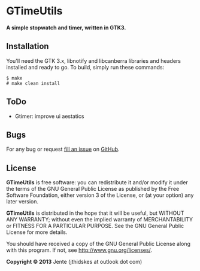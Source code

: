 GTimeUtils
=========

**A simple stopwatch and timer, written in GTK3.**

Installation
------------

You'll need the GTK 3.x, libnotify and libcanberra libraries and headers installed and ready to go. To
build, simply run these commands:

	$ make
	# make clean install

ToDo
----
* Gtimer: improve ui aestatics

Bugs
----

For any bug or request [fill an issue][bug] on [GitHub][ghp].

  [bug]: https://github.com/Unia/gtimeutils/issues
  [ghp]: https://github.com/Unia/gtimeutils

License
-------

**GTimeUtils** is free software: you can redistribute it and/or modify it under the terms of the GNU General Public License as published by the Free Software Foundation, either version 3 of the License, or (at your option) any later version.

**GTimeUtils** is distributed in the hope that it will be useful, but WITHOUT ANY WARRANTY; without even the implied warranty of MERCHANTABILITY or FITNESS FOR A PARTICULAR PURPOSE. See the GNU General Public License for more details.

You should have received a copy of the GNU General Public License along with this program.  If not, see <http://www.gnu.org/licenses/>.

**Copyright © 2013** Jente (jthidskes at outlook dot com)
